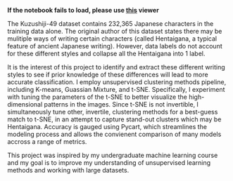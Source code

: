 **If the notebook fails to load, please use [this](https://deepnote.com/viewer/github/mwstrand/Identifying-hentaigana-w-unsupervised-learning/blob/main/Hentaigana%20Analysis.ipynb) viewer**

The Kuzushiji-49 dataset contains 232,365 Japanese characters in the training data alone. The original author of this dataset states there may be mulitiple ways of writing certain characters (called Hentaigana, a typical feature of ancient Japanese writing). However, data labels do not account for these different styles and collapse all the Hentaigana into 1 label.

It is the interest of this project to identify and extract these different writing styles to see if prior knowledge of these differences will lead to more accurate classification. I employ unsupervised clustering methods pipeline, including K-means, Guassian Mixture, and t-SNE. Specifically, I experiment with tuning the parameters of the t-SNE to better visualize the high-dimensional patterns in the images. Since t-SNE is not invertible, I simultaneously tune other, invertile, clustering methods for a best-guess match to t-SNE, in an attempt to capture stand-out clusters which may be Hentaigana. Accuracy is gauged using Pycart, which streamlines the modeling process and allows the convienent comparison of many models accross a range of metrics. 

This project was inspired by my undergraduate machine learning course and my goal is to improve my understanding of unsupervised learning methods and working with large datasets.
